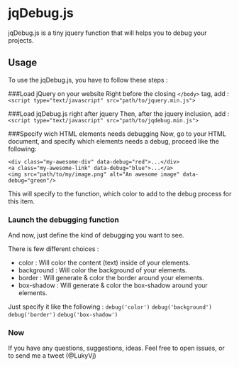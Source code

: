 jqDebug.js
==========

jqDebug.js is a tiny jquery function that will helps you to debug your projects. 

## Usage
To use the jqDebug.js, you have to follow these steps : 

###Load jQuery on your website</span>
Right before the closing `</body>` tag, add :
`<script type="text/javascript" src="path/to/jquery.min.js">`

###Load jqDebug.js right after jquery</span>
Then, after the jquery inclusion, add :
`<script type="text/javascript" src="path/to/jqdebug.min.js">`

###Specify wich HTML elements needs debugging</span>
Now, go to your HTML document, and specify which elements needs a debug, proceed like the following: 
````
<div class="my-awesome-div" data-debug="red">...</div>
<a class="my-awesome-link" data-debug="blue">...</a>
<img src="path/to/my/image.png" alt="An awesome image" data-debug="green"/>
````

        
This will specify to the function, which color to add to the debug process for this item.

### Launch the debugging function</span>
And now, just define the kind of debugging you want to see. 

There is few different choices : 
- color : Will color the content (text) inside of your elements. 
- background : Will color the background of your elements.
- border : Will generate & color the border around your elements. 
- box-shadow : Will generate & color the box-shadow around your elements. 

Just specify it like the following : 
`debug('color')`
`debug('background')`
`debug('border')`
`debug('box-shadow')`

### Now 
If you have any questions, suggestions, ideas. 
Feel free to open issues, or to send me a tweet (@LukyVj)


